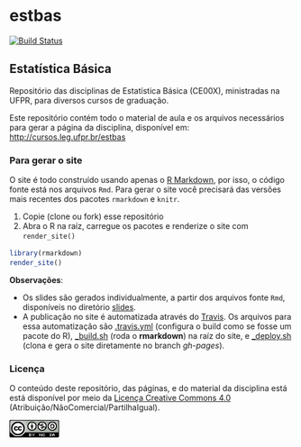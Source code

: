 # estbas

[![Build Status](https://travis-ci.org/leg-ufpr/estbas.svg?branch=master)](https://travis-ci.org/leg-ufpr/estbas)

## Estatística Básica

Repositório das disciplinas de Estatística Básica (CE00X), ministradas
na UFPR, para diversos cursos de graduação.

Este repositório contém todo o material de aula e os arquivos
necessários para gerar a página da disciplina, disponível em:
http://cursos.leg.ufpr.br/estbas

### Para gerar o site

O site é todo construído usando apenas o [R Markdown][], por isso, o
código fonte está nos arquivos `Rmd`. Para gerar o site você precisará
das versões mais recentes dos pacotes `rmarkdown` e `knitr`.

1. Copie (clone ou fork) esse repositório
2. Abra o R na raíz, carregue os pacotes e renderize o site com
   `render_site()`

```r
library(rmarkdown)
render_site()
```

**Observações**:

- Os slides são gerados individualmente, a partir dos arquivos fonte
  `Rmd`, disponíveis no diretório [slides](./slides).
- A publicação no site é automatizada através do
  [Travis](https://travis-ci.org). Os arquivos para essa automatização
  são [.travis.yml](./.travis.yml) (configura o build como se fosse um
  pacote do R), [_build.sh](./_build.sh) (roda o **rmarkdown**) na raíz
  do site, e [_deploy.sh](./_deploy.sh) (clona e gera o site diretamente
  no branch *gh-pages*).

### Licença

O conteúdo deste repositório, das páginas, e do material da disciplina
está está disponível por meio da [Licença Creative Commons 4.0][]
(Atribuição/NãoComercial/PartilhaIgual).

![Licença Creative Commons 4.0](img/CC_by-nc-sa_88x31.png)


[Licença Creative Commons 4.0]: https://creativecommons.org/licenses/by-nc-sa/4.0/deed.pt_BR
[R Markdown]: http://rmarkdown.rstudio.com
